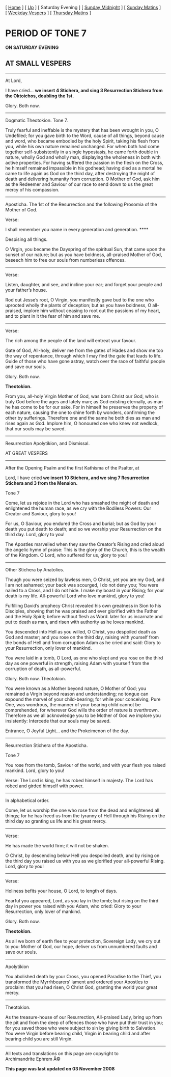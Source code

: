 \[ [Home](index.md) \] \[ [Up](tone7.md) \] \[ Saturday Evening \]
\[ [Sunday Midnight](sun7nc.md) \] \[ [Sunday Matins](sun7mat.md) \]
\[ [Weekday Vespers](weekday_vespers6.md) \]
\[ [Thursday Matins](thursday%20matins.md) \]

PERIOD OF TONE 7
================

**ON SATURDAY EVENING**

AT SMALL VESPERS
----------------

****

At Lord,

I have cried… **we insert 4 Stichera, and sing 3 Resurrection Stichera
from the Oktoichos, doubling the 1st.**

Glory. Both now.

****

Dogmatic Theotokion. Tone 7.

Truly fearful and ineffable is the mystery that has been wrought in you,
O Undefiled; for you gave birth to the Word, cause of all things, beyond
cause and word, who became embodied by the holy Spirit, taking his flesh
from you, while his own nature remained unchanged. For when both had
come together self-subsistently in a single hypostasis, he came forth
double in nature, wholly God and wholly man, displaying the wholeness in
both with active properties. For having suffered the passion in the
flesh on the Cross, he himself remained impassible in his godhead;
having died as a mortal he came to life again as God on the third day,
after destroying the might of death and delivering humanity from
corruption. O Mother of God, ask him as the Redeemer and Saviour of our
race to send down to us the great mercy of his compassion.

****

Aposticha. The 1st of the Resurrection and the following Prosomia of the
Mother of God.

Verse:

I shall remember you name in every generation and generation. ****

Despising all things.

O Virgin, you became the Dayspring of the spiritual Sun, that came upon
the sunset of our nature; but as you have boldness, all-praised Mother
of God, beseech him to free our souls from numberless offences.

****

Verse:

Listen, daughter, and see, and incline your ear; and forget your people
and your father’s house.

Rod out Jesse’s root, O Virgin, you manifestly gave bud to the one who
uprooted wholly the plants of deception; but as you have boldness, O
all-praised, implore him without ceasing to root out the passions of my
heart, and to plant in it the fear of him and save me.

****

Verse:

The rich among the people of the land will entreat your favour.

Gate of God, All-holy, deliver me from the gates of Hades and show me
too the way of repentance, through which I may find the gate that leads
to life. Guide of those who have gone astray, watch over the race of
faithful people and save our souls.

Glory. Both now.

**Theotokion.**

From you, all-holy Virgin Mother of God, was born Christ our God, who is
truly God before the ages and lately man; as God existing eternally, as
man he has come to be for our sake. For in himself he preserves the
property of each nature, causing the one to shine forth by wonders,
confirming the other by sufferings. Therefore one and the same he both
dies as man and rises again as God. Implore him, O honoured one who knew
not wedlock, that our souls may be saved.

****

Resurrection Apolytikion, and Dismissal.

AT GREAT VESPERS

****

After the Opening Psalm and the first Kathisma of the Psalter, at

Lord, I have cried **we insert 10 Stichera, and we sing 7 Resurrection
Stichera and 3 from the Menaion.**

Tone 7

Come, let us rejoice in the Lord who has smashed the might of death and
enlightened the human race, as we cry with the Bodiless Powers: Our
Creator and Saviour, glory to you!

For us, O Saviour, you endured the Cross and burial; but as God by your
death you put death to death; and so we worship your Resurrection on the
third day. Lord, glory to you!

The Apostles marvelled when they saw the Creator’s Rising and cried
aloud the angelic hymn of praise: This is the glory of the Church, this
is the wealth of the Kingdom. O Lord, who suffered for us, glory to you!

****

Other Stichera by Anatolios.

Though you were seized by lawless men, O Christ, yet you are my God, and
I am not ashamed; your back was scourged, I do not deny you; You were
nailed to a Cross, and I do not hide. I make my boast in your Rising;
for your death is my life. All-powerful Lord who love mankind, glory to
you!

Fulfilling David’s prophecy Christ revealed his own greatness in Sion to
his Disciples, showing that he was praised and ever glorified with the
Father and the Holy Spirit; before without flesh as Word. later for us
incarnate and put to death as man, and risen with authority as he loves
mankind.

You descended into Hell as you willed, O Christ, you despoiled death as
God and master; and you rose on the third day, raising with yourself
from the bonds of Hell and from corruption Adam as he cried and said:
Glory to your Resurrection, only lover of mankind.

You were laid in a tomb, O Lord, as one who slept and you rose on the
third day as one powerful in strength, raising Adam with yourself from
the corruption of death, as all-powerful.

Glory. Both now. Theotokion.

You were known as a Mother beyond nature, O Mother of God; you remained
a Virgin beyond reason and understanding; no tongue can expound the
marvel of your child-bearing; for while your conceiving, Pure One, was
wondrous, the manner of your bearing child cannot be comprehended, for
wherever God wills the order of nature is overthrown. Therefore as we
all acknowledge you to be Mother of God we implore you insistently:
Intercede that our souls may be saved.

Entrance, O Joyful Light… and the Prokeimenon of the day.

****

Resurrection Stichera of the Aposticha.

Tone 7

You rose from the tomb, Saviour of the world, and with your flesh you
raised mankind. Lord, glory to you!

Verse: The Lord is king, he has robed himself in majesty. The Lord has
robed and girded himself with power.

****

In alphabetical order.

Come, let us worship the one who rose from the dead and enlightened all
things; for he has freed us from the tyranny of Hell through his Rising
on the third day so granting us life and his great mercy.

****

Verse:

He has made the world firm; it will not be shaken.

O Christ, by descending below Hell you despoiled death, and by rising on
the third day you raised us with you as we glorified your all-powerful
Rising. Lord, glory to you!

****

Verse:

Holiness befits your house, O Lord, to length of days.

Fearful you appeared, Lord, as you lay in the tomb; but rising on the
third day in power you raised with you Adam, who cried: Glory to your
Resurrection, only lover of mankind.

Glory. Both now.

**Theotokion.**

As all we born of earth flee to your protection, Sovereign Lady, we cry
out to you: Mother of God, our hope, deliver us from unnumbered faults
and save our souls.

****

Apolytikion

You abolished death by your Cross, you opened Paradise to the Thief, you
transformed the Myrrhbearers’ lament and ordered your Apostles to
proclaim: that you had risen, O Christ God, granting the world your
great mercy.

****

Theotokion.

As the treasure-house of our Resurrection, All-praised Lady, bring up
from the pit and from the deep of offences those who have put their
trust in you; for you saved those who were subject to sin by giving
birth to Salvation. You were Virgin before bearing child, Virgin in
bearing child and after bearing child you are still Virgin.

------------------------------------------------------------------------

All texts and translations on this page are copyright to\
Archimandrite Ephrem Â©

**This page was last updated on 03 November 2008**
